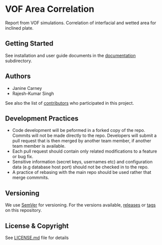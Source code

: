 # VOF Area Correlation
Report from VOF simulations. Correlation of interfacial and wetted area for inclined plate.

## Getting Started
See installation and user guide documents in the [documentation](docs) subdirectory.

## Authors
* Janine Carney
* Rajesh-Kumar Singh

See also the list of [contributors](../../contributors) who participated in this project.

## Development Practices
* Code development will be peformed in a forked copy of the repo. Commits will not be 
  made directly to the repo. Developers will submit a pull request that is then merged
  by another team member, if another team member is available.
* Each pull request should contain only related modifications to a feature or bug fix.  
* Sensitive information (secret keys, usernames etc) and configuration data 
  (e.g database host port) should not be checked in to the repo.
* A practice of rebasing with the main repo should be used rather that merge commmits.

## Versioning
We use [SemVer](http://semver.org/) for versioning. For the versions available, 
[releases](../../releases) or [tags](../..//tags) on this repository. 

## License & Copyright
See [LICENSE.md](LICENSE.md) file for details
